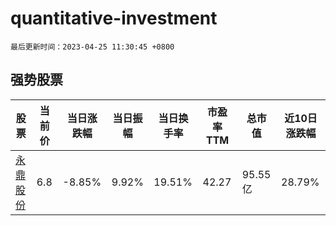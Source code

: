 # quantitative-investment

`最后更新时间：2023-04-25 11:30:45 +0800`

## 强势股票

|股票|当前价|当日涨跌幅|当日振幅|当日换手率|市盈率TTM|总市值|近10日涨跌幅|
|----|----|----|----|----|----|----|----|
|[永鼎股份](https://xueqiu.com/S/SH600105)|6.8|-8.85%|9.92%|19.51%|42.27|95.55亿|28.79%|
